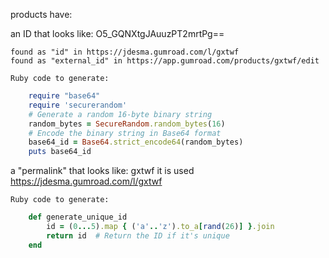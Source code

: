 products have:

an ID that looks like: O5_GQNXtgJAuuzPT2mrtPg==

    found as "id" in https://jdesma.gumroad.com/l/gxtwf
    found as "external_id" in https://app.gumroad.com/products/gxtwf/edit

    Ruby code to generate:
```ruby
    require "base64"
    require 'securerandom'
    # Generate a random 16-byte binary string
    random_bytes = SecureRandom.random_bytes(16)
    # Encode the binary string in Base64 format
    base64_id = Base64.strict_encode64(random_bytes)
    puts base64_id
```

a "permalink" that looks like: gxtwf
    it is used https://jdesma.gumroad.com/l/gxtwf

    Ruby code to generate:
```ruby
    def generate_unique_id
        id = (0...5).map { ('a'..'z').to_a[rand(26)] }.join
        return id  # Return the ID if it's unique
    end
```

